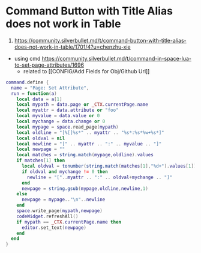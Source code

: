 
# Command Button with Title Alias does not work in Table

1. https://community.silverbullet.md/t/command-button-with-title-alias-does-not-work-in-table/1701/4?u=chenzhu-xie
- using cmd https://community.silverbullet.md/t/command-in-space-lua-to-set-page-attributes/1696
  - related to [[CONFIG/Add Fields for Obj/Github Url]]

```lua
command.define {
  name = "Page: Set Attribute",
  run = function(a)
    local data = a[1]
    local mypath = data.page or _CTX.currentPage.name
    local myattr = data.attribute or "foo"
    local myvalue = data.value or 0
    local mychange = data.change or 0
    local mypage = space.read_page(mypath)
    local oldline = "[%[]%s*" .. myattr .. "%s*:%s*%w+%s*]"
    local oldval = nil
    local newline = "[" .. myattr .. ":" .. myvalue .. "]"
    local newpage = ""
    local matches = string.match(mypage,oldline).values
    if matches[1] then
      local oldval = tonumber(string.match(matches[1],"%d+").values[1])
      if oldval and mychange != 0 then
        newline = "["..myattr .. ":" .. oldval+mychange .. "]"
      end 
      newpage = string.gsub(mypage,oldline,newline,1)
    else
      newpage = mypage.."\n"..newline
    end
    space.write_page(mypath,newpage)
    codeWidget.refreshAll()
    if mypath == _CTX.currentPage.name then
      editor.set_text(newpage)
    end
  end
}
```
